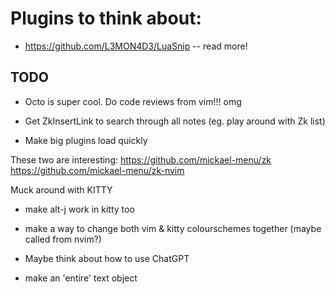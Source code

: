 # Plugins to think about:

- https://github.com/L3MON4D3/LuaSnip -- read more!

## TODO

- Octo is super cool. Do code reviews from vim!!! omg
- Get ZkInsertLink to search through all notes (eg. play around with Zk list)


- Make big plugins load quickly

These two are interesting:
https://github.com/mickael-menu/zk
https://github.com/mickael-menu/zk-nvim

Muck around with KITTY
- make alt-j work in kitty too
- make a way to change both vim & kitty colourschemes together (maybe called from nvim?)
- Maybe think about how to use ChatGPT


- make an 'entire' text object
